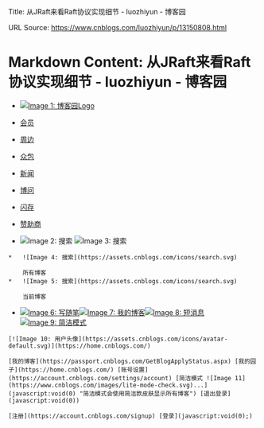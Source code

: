 Title: 从JRaft来看Raft协议实现细节 - luozhiyun - 博客园

URL Source: https://www.cnblogs.com/luozhiyun/p/13150808.html

Markdown Content:
从JRaft来看Raft协议实现细节 - luozhiyun - 博客园
===============

*   [![Image 1: 博客园Logo](https://assets.cnblogs.com/logo.svg)](https://www.cnblogs.com/ "开发者的网上家园")
*   [会员](https://cnblogs.vip/)
*   [周边](https://cnblogs.vip/store)
*   [众包](https://www.cnblogs.com/cmt/p/18500368)
*   [新闻](https://news.cnblogs.com/)
*   [博问](https://q.cnblogs.com/)
*   [闪存](https://ing.cnblogs.com/)
*   [赞助商](https://www.cnblogs.com/cmt/p/18341478)

*    ![Image 2: 搜索](https://assets.cnblogs.com/icons/search.svg) ![Image 3: 搜索](https://assets.cnblogs.com/icons/enter.svg)
    
    *   ![Image 4: 搜索](https://assets.cnblogs.com/icons/search.svg)
        
        所有博客
    *   ![Image 5: 搜索](https://assets.cnblogs.com/icons/search.svg)
        
        当前博客
    
*    [![Image 6: 写随笔](https://assets.cnblogs.com/icons/newpost.svg)](https://i.cnblogs.com/EditPosts.aspx?opt=1 "写随笔")[![Image 7: 我的博客](https://assets.cnblogs.com/icons/myblog.svg)](https://passport.cnblogs.com/GetBlogApplyStatus.aspx "我的博客")[![Image 8: 短消息](https://assets.cnblogs.com/icons/message.svg)](https://msg.cnblogs.com/ "短消息")[![Image 9: 简洁模式](https://assets.cnblogs.com/icons/lite-mode-on.svg)](javascript:void(0) "简洁模式启用，您在访问他人博客时会使用简洁款皮肤展示")
    
    [![Image 10: 用户头像](https://assets.cnblogs.com/icons/avatar-default.svg)](https://home.cnblogs.com/)
    
    [我的博客](https://passport.cnblogs.com/GetBlogApplyStatus.aspx) [我的园子](https://home.cnblogs.com/) [账号设置](https://account.cnblogs.com/settings/account) [简洁模式 ![Image 11](https://www.cnblogs.com/images/lite-mode-check.svg)...](javascript:void(0) "简洁模式会使用简洁款皮肤显示所有博客") [退出登录](javascript:void(0))
    
    [注册](https://account.cnblogs.com/signup) [登录](javascript:void(0);)
